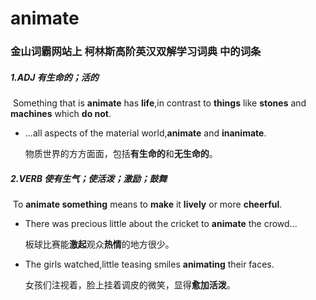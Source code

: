 # animate

### 金山词霸网站上 柯林斯高阶英汉双解学习词典 中的词条

##### 1.ADJ 有生命的；活的

​	Something that is **animate** has **life**,in contrast to **things** like **stones** and **machines** which **do not**.

- ...all aspects of the material world,**animate** and **inanimate**.	

  物质世界的方方面面，包括**有生命的**和**无生命的**。

##### 2.VERB  使有生气；使活泼；激励；鼓舞

​	To **animate something** means to **make** it **lively** or more **cheerful**.

- There was precious little about the cricket to **animate** the crowd...

  板球比赛能**激起**观众**热情**的地方很少。

- The girls watched,little teasing smiles **animating** their faces.

  女孩们注视着，脸上挂着调皮的微笑，显得**愈加活泼**。